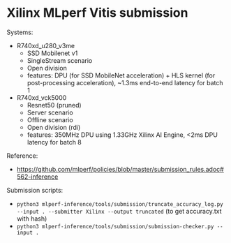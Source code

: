 # Xilinx MLperf Vitis submission

Systems:
* R740xd_u280_v3me
  - SSD Mobilenet v1
  - SingleStream scenario
  - Open division
  - features: DPU (for SSD MobileNet acceleration) + HLS kernel (for post-processing acceleration), ~1.3ms end-to-end latency for batch 1
* R740xd_vck5000 
  - Resnet50 (pruned)
  - Server scenario
  - Offline scenario
  - Open division (rdi)
  - features: 350MHz DPU using 1.33GHz Xilinx AI Engine, <2ms DPU latency for batch 8

Reference: 
* https://github.com/mlperf/policies/blob/master/submission_rules.adoc#562-inference

Submission scripts:
* `python3 mlperf-inference/tools/submission/truncate_accuracy_log.py --input . --submitter Xilinx --output truncated` (to get accuracy.txt with hash)
* `python3 mlperf-inference/tools/submission/submission-checker.py --input .`
